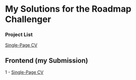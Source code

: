 # My Solutions for the Roadmap Challenger

### Project List
[Single-Page CV](https://roadmap.sh/projects/single-page-cv)

## Frontend (my Submission)
1 - [Single-Page CV](https://github.com/SilvioFabian1/roadmap.sh-solutions/tree/main/Frontend-Projects/Single-Page-CV)